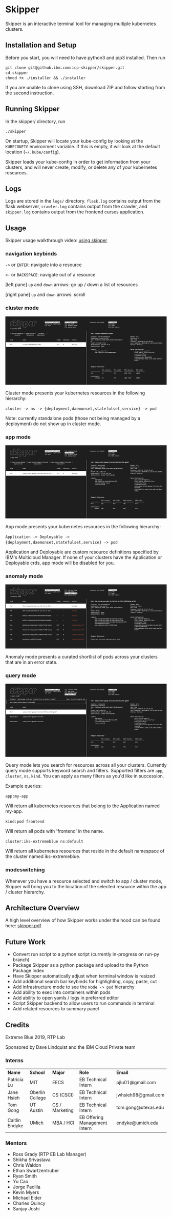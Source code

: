 # Skipper

Skipper is an interactive terminal tool for managing multiple kubernetes clusters.

## Installation and Setup

Before you start, you will need to have python3 and pip3 installed. Then run
```
git clone git@github.ibm.com:icp-skipper/skipper.git
cd skipper
chmod +x ./installer && ./installer
```

If you are unable to clone using SSH, download ZIP and follow starting from the second instruction.

## Running Skipper
In the skipper/ directory, run
```
./skipper
```
On startup, Skipper will locate your kube-config by looking at the `KUBECONFIG` environment variable. If this is empty, it will look at the default location (`~/.kube/config`).

Skipper loads your kube-config in order to get information from your clusters, and will never create, modify, or delete any of your kubernetes resources.

## Logs
Logs are stored in the `logs/` directory. `flask.log` contains output from the flask webserver, `crawler.log` contains output from the crawler, and `skipper.log` contains output from the frontend curses application.

## Usage
Skipper usage walkthrough video: [using skipper](https://drive.google.com/file/d/1YwRw4IWjyeEo7fTZld_DCT54ZPJgEl5h/view?usp=sharing)

### navigation keybinds
`->` or `ENTER`:  navigate into a resource

`<-` or `BACKSPACE`: 	navigate out of a resource

[left pane] `up` and `down` arrows: go up / down a list of resources

[right pane] `up` and `down` arrows: scroll

### cluster mode

![cluster mode screenshot](collateral/cluster_mode_screenshot.png)

Cluster mode presents your kubernetes resources in the following hierarchy:

`cluster -> ns -> {deployment,daemonset,statefulset,service} -> pod`

Note: currently standalone pods (those not being managed by a deployment) do not show up in cluster mode.

### app mode

![app mode screenshot](collateral/app_mode_screenshot.png)

App mode presents your kubernetes resources in the following hierarchy:

`Application -> Deployable -> {deployment,daemonset,statefulset,service} -> pod`

Application and Deployable are custom resource definitions specified by IBM's Multicloud Manager. If none of your clusters have the Application or Deployable crds, app mode will be disabled for you.


### anomaly mode

![anomaly mode screenshot](collateral/anomaly_mode_screenshot.png)

Anomaly mode presents a curated shortlist of pods across your clusters that are in an error state.

### query mode

![query mode screenshot](collateral/query_mode_screenshot.png)

Query mode lets you search for resources across all your clusters. Currently query mode supports keyword search and filters. Supported filters are `app`, `cluster`, `ns`, `kind`. You can apply as many filters as you'd like in succession.

Example queries:

`app:my-app`

Will return all kubernetes resources that belong to the Application named my-app.

`kind:pod frontend`

Will return all pods with 'frontend' in the name.

`cluster:iks-extremeblue ns:default`

Will return all kubernetes resources that reside in the default namespace of the cluster named iks-extremeblue.

### modeswitching
Whenever you have a resource selected and switch to app / cluster mode, Skipper will bring you to the location of the selected resource within the app / cluster hierarchy.

## Architecture Overview
A high level overview of how Skipper works under the hood can be found here: [skipper.pdf](collateral/skipper.pdf)

## Future Work
- Convert run script to a python script (currently in-progress on run-py branch)
- Package Skipper as a python package and upload to the Python Package Index
- Have Skipper automatically adjust when terminal window is resized
- Add additional search bar keybinds for highlighting, copy, paste, cut
- Add infrastructure mode to see the `Node -> pod` hierarchy
- Add ability to exec into containers within pods
- Add ability to open yamls / logs in preferred editor
- Script Skipper backend to allow users to run commands in terminal
- Add related resources to summary panel

## Credits
Extreme Blue 2019, RTP Lab

Sponsored by Dave Lindquist and the IBM Cloud Private team

### Interns
<table>
	<tr>
		<td><b> Name </b></td>
		<td><b> School </b></td>
		<td><b> Major </b></td>
		<td><b> Role </b></td>
		<td><b> Email </b></td>
	</tr>
	<tr>
		<td>Patricia Lu</td>
		<td> MIT </td>
		<td> EECS </td>
		<td> EB Technical Intern </td>
		<td> pjlu01@gmail.com </td>
	</tr>
	<tr>
		<td> Jane Hsieh </td>
		<td> Oberlin College </td>
		<td> CS (CSCI) </td>
		<td> EB Technical Intern </td>
		<td> jwhsieh98@gmail.com </td>
	</tr>
	<tr>
		<td> Tom Gong </td>
		<td> UT Austin </td>
		<td> CS / Marketing</td>
		<td> EB Technical Intern </td>
		<td> tom.gong@utexas.edu </td>
	</tr>
	<tr>
		<td> Caitlin Endyke </td>
		<td> UMich </td>
		<td> MBA / HCI </td>
		<td> EB Offering Management Intern </td>
		<td> endyke@umich.edu</td>
	</tr>
</table>

### Mentors
- Ross Grady (RTP EB Lab Manager)
- Shikha Srivastava
- Chris Waldon
- Ethan Swartzentruber
- Ryan Smith
- Yu Cao
- Jorge Padilla
- Kevin Myers
- Michael Elder
- Charles Quincy
- Sanjay Joshi